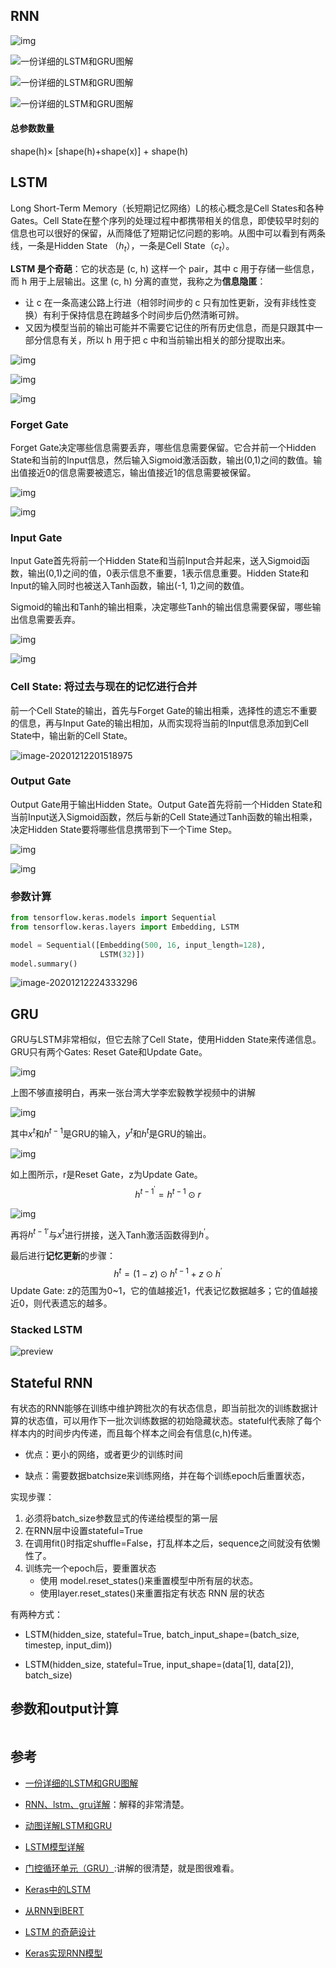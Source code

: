 ## RNN

![img](images/20150915110014414)

![一份详细的LSTM和GRU图解](images/1_AQ52bwW55GsJt6HTxPDuMA.gif)

![一份详细的LSTM和GRU图解](images/1_o-Cq5U8-tfa1_ve2Pf3nfg.gif)

![一份详细的LSTM和GRU图解](images/1_WMnFSJHzOloFlJHU6fVN-g.gif)

#### 总参数数量

shape(h)× [shape(h)+shape(x)] + shape(h) 

## LSTM

Long Short-Term Memory（长短期记忆网络）L的核心概念是Cell States和各种Gates。Cell State在整个序列的处理过程中都携带相关的信息，即使较早时刻的信息也可以很好的保留，从而降低了短期记忆问题的影响。从图中可以看到有两条线，一条是Hidden State （$h_t$），一条是Cell State（$c_t$）。

**LSTM 是个奇葩**：它的状态是 (c, h) 这样一个 pair，其中 c 用于存储一些信息，而 h 用于上层输出。这里 (c, h) 分离的直觉，我称之为**信息隐匿**：

- 让 c 在一条高速公路上行进（相邻时间步的 c 只有加性更新，没有非线性变换）有利于保持信息在跨越多个时间步后仍然清晰可辨。
- 又因为模型当前的输出可能并不需要它记住的所有历史信息，而是只跟其中一部分信息有关，所以 h 用于把 c 中和当前输出相关的部分提取出来。

![img](images/20150915110046267)

![img](images/10-1024x613.png)

![img](images/7239122-6cc9c9fd5b2861c8.png)

### Forget Gate

Forget Gate决定哪些信息需要丢弃，哪些信息需要保留。它合并前一个Hidden State和当前的Input信息，然后输入Sigmoid激活函数，输出(0,1)之间的数值。输出值接近0的信息需要被遗忘，输出值接近1的信息需要被保留。

![img](images/20150915121435938)

![img](images/12.gif)

### Input Gate

Input Gate首先将前一个Hidden State和当前Input合并起来，送入Sigmoid函数，输出(0,1)之间的值，0表示信息不重要，1表示信息重要。Hidden State和Input的输入同时也被送入Tanh函数，输出(-1, 1)之间的数值。

Sigmoid的输出和Tanh的输出相乘，决定哪些Tanh的输出信息需要保留，哪些输出信息需要丢弃。

![img](images/20150915121744590)

![img](images/13.gif)

### Cell State: 将过去与现在的记忆进行合并

前一个Cell State的输出，首先与Forget Gate的输出相乘，选择性的遗忘不重要的信息，再与Input Gate的输出相加，从而实现将当前的Input信息添加到Cell State中，输出新的Cell State。

![image-20201212201518975](images/image-20201212201518975.png)

### Output Gate

Output Gate用于输出Hidden State。Output Gate首先将前一个Hidden State和当前Input送入Sigmoid函数，然后与新的Cell State通过Tanh函数的输出相乘，决定Hidden State要将哪些信息携带到下一个Time Step。

![img](images/20150915121942641)

![img](images/15.gif)

### 参数计算

~~~python
from tensorflow.keras.models import Sequential
from tensorflow.keras.layers import Embedding, LSTM

model = Sequential([Embedding(500, 16, input_length=128), 
                    LSTM(32)])
model.summary()
~~~

![image-20201212224333296](images/image-20201212224333296.png)



## GRU

GRU与LSTM非常相似，但它去除了Cell State，使用Hidden State来传递信息。GRU只有两个Gates: Reset Gate和Update Gate。

![img](images/17-1024x835.png)

上图不够直接明白，再来一张台湾大学李宏毅教学视频中的讲解

![img](images/18-1024x957.jpg)

其中$x^t$和$h^{t−1}$是GRU的输入，$y^t$和$h^t$是GRU的输出。

![img](images/19.jpg)

如上图所示，r是Reset Gate，z为Update Gate。
$$
h^{t-1^{\prime}}=h^{t-1} \odot r
$$


![img](images/20.jpg)

再将${h^{t−1}}^{'}$与$x^t$进行拼接，送入Tanh激活函数得到$h^{'}$。

最后进行**记忆更新**的步骤：
$$
h^{t}=(1-z) \odot h^{t-1}+z \odot h^{\prime}
$$
Update Gate: z的范围为0~1，它的值越接近1，代表记忆数据越多；它的值越接近0，则代表遗忘的越多。

### Stacked LSTM

![preview](images/v2-e77a5a96718c52a0f890e3bf1a77f731_r.jpg)





## Stateful RNN

有状态的RNN能够在训练中维护跨批次的有状态信息，即当前批次的训练数据计算的状态值，可以用作下一批次训练数据的初始隐藏状态。stateful代表除了每个样本内的时间步内传递，而且每个样本之间会有信息(c,h)传递。

- 优点：更小的网络，或者更少的训练时间

- 缺点：需要数据batchsize来训练网络，并在每个训练epoch后重置状态，

实现步骤：

1. 必须将batch_size参数显式的传递给模型的第一层
2. 在RNN层中设置stateful=True
3. 在调用fit()时指定shuffle=False，打乱样本之后，sequence之间就没有依懒性了。
4. 训练完一个epoch后，要重置状态
   - 使用 model.reset_states()来重置模型中所有层的状态。
   - 使用layer.reset_states()来重置指定有状态 RNN 层的状态

有两种方式：

- LSTM(hidden_size, stateful=True, batch_input_shape=(batch_size, timestep, input_dim))

- LSTM(hidden_size, stateful=True, input_shape=(data[1], data[2]), batch_size)

## 参数和output计算

~~~python

~~~

 

## 参考

- [一份详细的LSTM和GRU图解](http://www.atyun.com/30234.html)

- [RNN、lstm、gru详解](https://www.cnblogs.com/AntonioSu/p/8798960.html)：解释的非常清楚。

- [动图详解LSTM和GRU](http://www.banbeichadexiaojiubei.com/index.php/2020/06/26/%E5%8A%A8%E5%9B%BE%E8%AF%A6%E8%A7%A3lstm%E5%92%8Cgru/)

- [LSTM模型详解](https://blog.csdn.net/hust_tsb/article/details/79485268)

- [门控循环单元（GRU）](https://zh.d2l.ai/chapter_recurrent-neural-networks/gru.html):讲解的很清楚，就是图很难看。

- [Keras中的LSTM](https://www.jianshu.com/p/3edff278f021)

- [从RNN到BERT](https://www.cnblogs.com/wkang/p/13397636.html)  

- [LSTM 的奇葩设计](https://zhuanlan.zhihu.com/p/34500721)

- [Keras实现RNN模型](https://www.cnblogs.com/LXP-Never/p/10940123.html)

  

